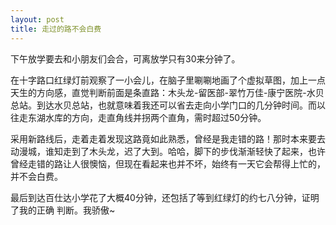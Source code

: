 ```yaml
---
layout: post
title: 走过的路不会白费
---
```


<p>下午放学要去和小朋友们会合，可离放学只有30来分钟了。</p>
<p>在十字路口红绿灯前观察了一小会儿，在脑子里唰唰地画了个虚拟草图，加上一点天生的方向感，直觉判断前面是条直路：木头龙-留医部-翠竹万佳-康宁医院-水贝总站。到达水贝总站，也就意味着我还可以省去走向小学门口的几分钟时间。而以往走东湖水库的方向，走直角线并拐两个直角，需时超过50分钟。</p>
<p>采用新路线后，走着走着发现这路竟如此熟悉，曾经是我走错的路！那时本来要去动漫城，谁知走到了木头龙，迟了大到。哈哈，脚下的步伐渐渐轻快了起来，也许曾经走错的路让人很懊恼，但现在看起来也并不坏，始终有一天它会帮得上忙的，并不会白费。</p>
<p>最后到达百仕达小学花了大概40分钟，还包括了等到红绿灯的约七八分钟，证明了我的正确 判断。我骄傲~
</p>
